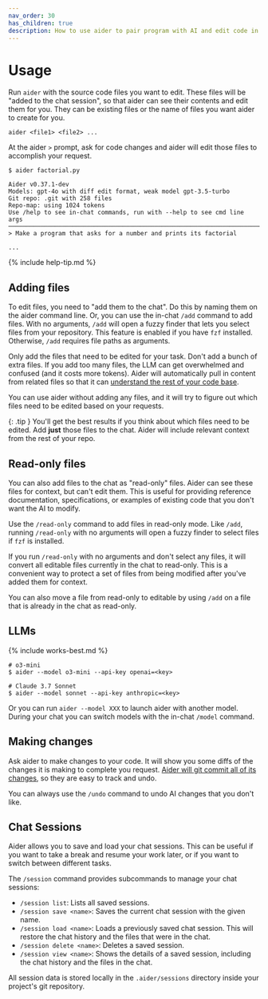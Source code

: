 ```yaml
---
nav_order: 30
has_children: true
description: How to use aider to pair program with AI and edit code in your local git repo.
---
```


# Usage

Run `aider` with the source code files you want to edit.
These files will be "added to the chat session", so that
aider can see their
contents and edit them for you.
They can be existing files or the name of files you want
aider to create for you.

```
aider <file1> <file2> ...
```

At the aider `>` prompt, ask for code changes and aider
will edit those files to accomplish your request.


```
$ aider factorial.py

Aider v0.37.1-dev
Models: gpt-4o with diff edit format, weak model gpt-3.5-turbo
Git repo: .git with 258 files
Repo-map: using 1024 tokens
Use /help to see in-chat commands, run with --help to see cmd line args
───────────────────────────────────────────────────────────────────────
> Make a program that asks for a number and prints its factorial

...
```

{% include help-tip.md %}

## Adding files

To edit files, you need to "add them to the chat".
Do this
by naming them on the aider command line.
Or, you can use the in-chat
`/add` command to add files. With no arguments, `/add` will open a fuzzy finder that lets you select files from your repository. This feature is enabled if you have `fzf` installed. Otherwise, `/add` requires file paths as arguments.


Only add the files that need to be edited for your task.
Don't add a bunch of extra files.
If you add too many files, the LLM can get overwhelmed
and confused (and it costs more tokens).
Aider will automatically
pull in content from related files so that it can
[understand the rest of your code base](https://aider.chat/docs/repomap.html).

You can use aider without adding any files,
and it will try to figure out which files need to be edited based
on your requests.

{: .tip }
You'll get the best results if you think about which files need to be
edited. Add **just** those files to the chat. Aider will include
relevant context from the rest of your repo.

## Read-only files

You can also add files to the chat as "read-only" files. Aider can see these files for context, but can't edit them. This is useful for providing reference documentation, specifications, or examples of existing code that you don't want the AI to modify.

Use the `/read-only` command to add files in read-only mode. Like `/add`, running `/read-only` with no arguments will open a fuzzy finder to select files if `fzf` is installed.

If you run `/read-only` with no arguments and don't select any files, it will convert all editable files currently in the chat to read-only. This is a convenient way to protect a set of files from being modified after you've added them for context.

You can also move a file from read-only to editable by using `/add` on a file that is already in the chat as read-only.

## LLMs

{% include works-best.md %}

```
# o3-mini
$ aider --model o3-mini --api-key openai=<key>

# Claude 3.7 Sonnet
$ aider --model sonnet --api-key anthropic=<key>
```

Or you can run `aider --model XXX` to launch aider with
another model.
During your chat you can switch models with the in-chat
`/model` command.

## Making changes

Ask aider to make changes to your code.
It will show you some diffs of the changes it is making to
complete you request.
[Aider will git commit all of its changes](/docs/git.html),
so they are easy to track and undo.

You can always use the `/undo` command to undo AI changes that you don't
like.

## Chat Sessions

Aider allows you to save and load your chat sessions. This can be useful if you want to take a break and resume your work later, or if you want to switch between different tasks.

The `/session` command provides subcommands to manage your chat sessions:

*   `/session list`: Lists all saved sessions.
*   `/session save <name>`: Saves the current chat session with the given name.
*   `/session load <name>`: Loads a previously saved chat session. This will restore the chat history and the files that were in the chat.
*   `/session delete <name>`: Deletes a saved session.
*   `/session view <name>`: Shows the details of a saved session, including the chat history and the files in the chat.

All session data is stored locally in the `.aider/sessions` directory inside your project's git repository.
